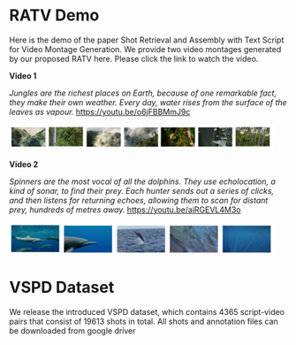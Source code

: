 # RATV Demo

Here is the demo of the paper Shot Retrieval and Assembly with Text Script for Video Montage Generation. We provide two video montages generated by our proposed RATV here. Please click the link to watch the video.

**Video 1**

*Jungles are the richest places on Earth, because of one remarkable fact, they make their own weather. Every day, water rises from the surface of the leaves as vapour.* https://youtu.be/o6jFBBMmJ9c
<p align="left"><img width="95%" src="assets/sample1.png" /></p>


**Video 2**

*Spinners are the most vocal of all the dolphins. They use echolocation, a kind of sonar, to find their prey. Each hunter sends out a series of clicks, and then listens for returning echoes, allowing them to scan for distant prey, hundreds of metres away.* https://youtu.be/ajRGEVL4M3o
<p align="left"><img width="95%" src="assets/sample2.png" /></p>

# VSPD Dataset

We release the introduced VSPD dataset, which contains 4365 script-video pairs that consist of 19613 shots in total. All shots and annotation files can be downloaded from google driver 

